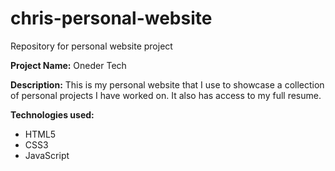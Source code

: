 # chris-personal-website
Repository for personal website project

<b>Project Name:</b> Oneder Tech

<b>Description:</b> This is my personal website that I use to showcase a collection of personal projects I have worked on. It also has access to my full resume.

<b>Technologies used:</b><br>
<ul>
  <li>HTML5</li>
  <li>CSS3</li>
  <li>JavaScript</li>
</ul>
